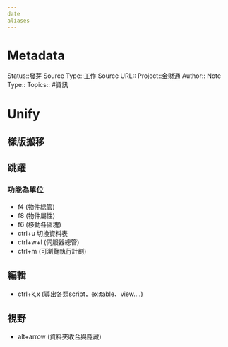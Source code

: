 ```yaml
---
date
aliases
---
```

# Metadata
Status::發芽
Source Type::工作
Source URL::
Project::金財通
Author::
Note Type::
Topics::
#資訊 
# Unify

## 樣版搬移
## 跳躍
### 功能為單位
- f4 (物件總管)
- f8 (物件屬性)
- f6 (移動各區塊)
- ctrl+u 切換資料表
- ctrl+w+l (伺服器總管)
- ctrl+m (可瀏覽執行計劃)
## 編輯
- ctrl+k,x (導出各類script，ex:table、view....)
## 視野
- alt+arrow (資料夾收合與隱藏)
